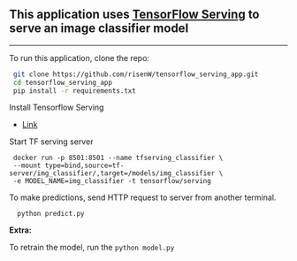 ## This application uses [TensorFlow Serving](https://www.tensorflow.org/tfx/guide/serving) to serve an image classifier model 

-----------
To run this application, clone the repo:

```bash
 git clone https://github.com/risenW/tensorflow_serving_app.git
 cd tensorflow_serving_app
 pip install -r requirements.txt
```

Install Tensorflow Serving
- [Link](https://www.tensorflow.org/tfx/serving/setup)


Start TF serving server
```
 docker run -p 8501:8501 --name tfserving_classifier \
 --mount type=bind,source=tf-server/img_classifier/,target=/models/img_classifier \
 -e MODEL_NAME=img_classifier -t tensorflow/serving
```

To make predictions, send HTTP request to server from another terminal.

```
  python predict.py
```

**Extra:**

To retrain the model, run the `python model.py`

